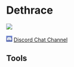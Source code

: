 # Dethrace  

![](https://github.com/jeff-1amstudios/dethrace/workflows/CI/badge.svg)

![Discord Chat Channel](docs/discord-badge.jpg) [Discord Chat Channel](https://discord.gg/f5StsuP)

## Tools
